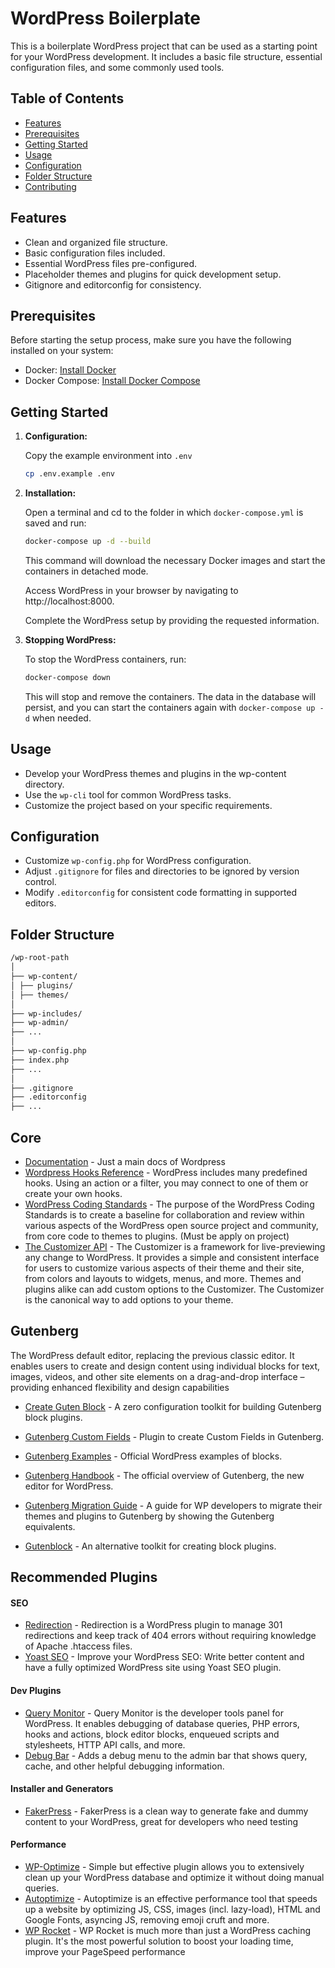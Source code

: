 # WordPress Boilerplate
This is a boilerplate WordPress project that can be used as a starting point for your WordPress development. It includes a basic file structure, essential configuration files, and some commonly used tools.

## Table of Contents

- [Features](#features)
- [Prerequisites](#prerequisites)
- [Getting Started](#getting-started)
- [Usage](#usage)
- [Configuration](#configuration)
- [Folder Structure](#folder-structure)
- [Contributing](#contributing)

## Features

- Clean and organized file structure.
- Basic configuration files included.
- Essential WordPress files pre-configured.
- Placeholder themes and plugins for quick development setup.
- Gitignore and editorconfig for consistency.

## Prerequisites
Before starting the setup process, make sure you have the following installed on your system:
- Docker: [Install Docker](https://docs.docker.com/engine/install/)
- Docker Compose: [Install Docker Compose](https://docs.docker.com/compose/install/)

## Getting Started

1. **Configuration:**

    Copy the example environment into ``.env``
    
    ```bash
    cp .env.example .env
    ```

2. **Installation:**

    Open a terminal and cd to the folder in which `docker-compose.yml` is saved and run:

    ```bash
    docker-compose up -d --build
    ```
    
    This command will download the necessary Docker images and start the containers in detached mode.
    
    Access WordPress in your browser by navigating to http://localhost:8000.

    Complete the WordPress setup by providing the requested information.

3. **Stopping WordPress:**

    To stop the WordPress containers, run:

    ```bash
    docker-compose down
    ```

    This will stop and remove the containers. The data in the database will persist, and you can start the containers again with `docker-compose up -d` when needed.

## Usage
    
- Develop your WordPress themes and plugins in the wp-content directory.
- Use the `wp-cli` tool for common WordPress tasks.
- Customize the project based on your specific requirements.

## Configuration

- Customize `wp-config.php` for WordPress configuration.
- Adjust `.gitignore` for files and directories to be ignored by version control.
- Modify `.editorconfig` for consistent code formatting in supported editors.

## Folder Structure

```bash
/wp-root-path
│
├── wp-content/
│ ├── plugins/
│ ├── themes/
│
├── wp-includes/
├── wp-admin/
├── ...
│
├── wp-config.php
├── index.php
├── ...
│
├── .gitignore
├── .editorconfig
├── ...
```

## Core
* [Documentation](https://wordpress.org/documentation/) - Just a main docs of Wordpress
* [Wordpress Hooks Reference](https://developer.wordpress.org/reference/hooks/) - WordPress includes many predefined hooks. Using an action or a filter, you may connect to one of them or create your own hooks.
* [WordPress Coding Standards](https://make.wordpress.org/core/handbook/coding-standards/) - The purpose of the WordPress Coding Standards is to create a baseline for collaboration and review within various aspects of the WordPress open source project and community, from core code to themes to plugins. (Must be apply on project)
* [The Customizer API](https://codex.wordpress.org/Theme_Customization_API/) - The Customizer is a framework for live-previewing any change to WordPress. It provides a simple and consistent interface for users to customize various aspects of their theme and their site, from colors and layouts to widgets, menus, and more. Themes and plugins alike can add custom options to the Customizer. The Customizer is the canonical way to add options to your theme.

## Gutenberg 
 The WordPress default editor, replacing the previous classic editor. It enables users to create and design content using individual blocks for text, images, videos, and other site elements on a drag-and-drop interface – providing enhanced flexibility and design capabilities
* [Create Guten Block](https://github.com/ahmadawais/create-guten-block) - A zero configuration toolkit for building Gutenberg block plugins.
* [Gutenberg Custom Fields](https://github.com/youknowriad/gcf) - Plugin to create Custom Fields in Gutenberg.
* [Gutenberg Examples](https://github.com/WordPress/gutenberg-examples) - Official WordPress examples of blocks. 
* [Gutenberg Handbook](https://wordpress.org/gutenberg/handbook/) - The official overview of Gutenberg, the new editor for WordPress. 
* [Gutenberg Migration Guide](https://github.com/danielbachhuber/gutenberg-migration-guide) - A guide for WP developers to migrate their themes and plugins to Gutenberg by showing the Gutenberg equivalents. 

* [Gutenblock](https://github.com/crossfield/gutenblock) - An alternative toolkit for creating block plugins. 

## Recommended Plugins

#### SEO
* [Redirection](https://wordpress.org/plugins/redirection/) - Redirection is a WordPress plugin to manage 301 redirections and keep track of 404 errors without requiring knowledge of Apache .htaccess files.
* [Yoast SEO](https://wordpress.org/plugins/wordpress-seo/) - Improve your WordPress SEO: Write better content and have a fully optimized WordPress site using Yoast SEO plugin.

#### Dev Plugins
* [Query Monitor](https://wordpress.org/plugins/query-monitor/) - Query Monitor is the developer tools panel for WordPress. It enables debugging of database queries, PHP errors, hooks and actions, block editor blocks, enqueued scripts and stylesheets, HTTP API calls, and more.
* [Debug Bar](http://wordpress.org/plugins/debug-bar/) - Adds a debug menu to the admin bar that shows query, cache, and other helpful debugging information.

#### Installer and Generators
* [FakerPress](https://wordpress.org/plugins/fakerpress/) - FakerPress is a clean way to generate fake and dummy content to your WordPress, great for developers who need testing

#### Performance
* [WP-Optimize](https://wordpress.org/plugins/wp-optimize/) - Simple but effective plugin allows you to extensively clean up your WordPress database and optimize it without doing manual queries.
* [Autoptimize](https://wordpress.org/plugins/autoptimize/) - Autoptimize is an effective performance tool that speeds up a website by optimizing JS, CSS, images (incl. lazy-load), HTML and Google Fonts, asyncing JS, removing emoji cruft and more.
* [WP Rocket](https://wp-rocket.me/) - WP Rocket is much more than just a WordPress caching plugin. It's the most powerful solution to boost your loading time, improve your PageSpeed performance